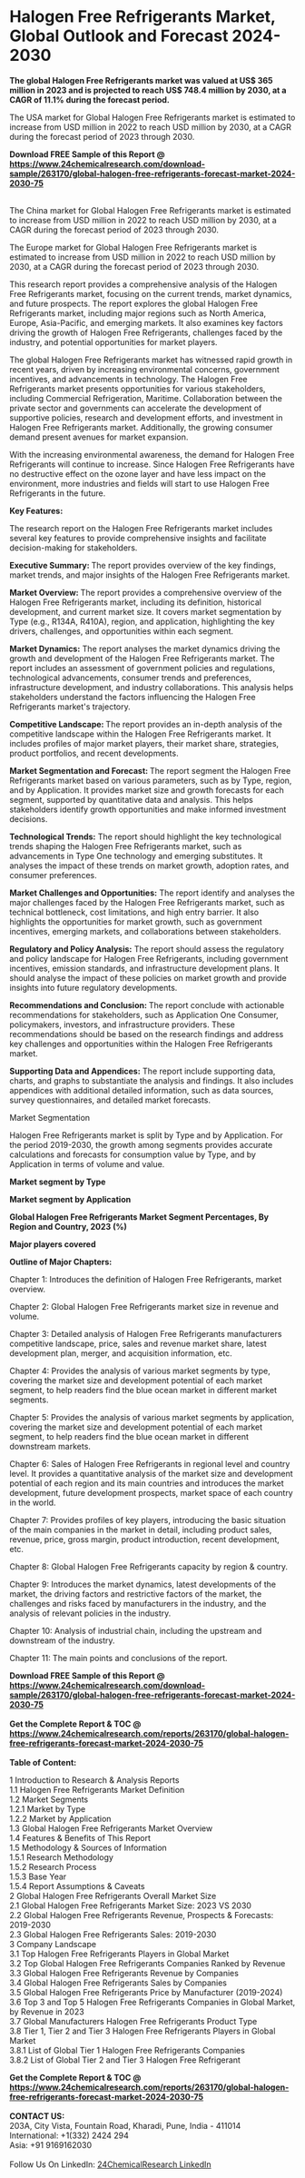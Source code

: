 <h1>Halogen Free Refrigerants Market, Global Outlook and Forecast 2024-2030</h1><p><strong>The global Halogen Free Refrigerants market was valued at US$ 365 million in 2023 and is projected to reach US$ 748.4 million by 2030, at a CAGR of 11.1% during the forecast period.</strong></p><p>
</p><p>The USA market for Global Halogen Free Refrigerants market is estimated to increase from USD million in 2022 to reach USD million by 2030, at a CAGR during the forecast period of 2023 through 2030.</p><div><b>Download FREE Sample of this Report @ 
            <a href="https://www.24chemicalresearch.com/download-sample/263170/global-halogen-free-refrigerants-forecast-market-2024-2030-75">
            https://www.24chemicalresearch.com/download-sample/263170/global-halogen-free-refrigerants-forecast-market-2024-2030-75</a></b></div><br><p>
</p><p>The China market for Global Halogen Free Refrigerants market is estimated to increase from USD million in 2022 to reach USD million by 2030, at a CAGR during the forecast period of 2023 through 2030.</p><p>
</p><p>The Europe market for Global Halogen Free Refrigerants market is estimated to increase from USD million in 2022 to reach USD million by 2030, at a CAGR during the forecast period of 2023 through 2030.</p><p>
</p><p>This research report provides a comprehensive analysis of the Halogen Free Refrigerants market, focusing on the current trends, market dynamics, and future prospects. The report explores the global Halogen Free Refrigerants market, including major regions such as North America, Europe, Asia-Pacific, and emerging markets. It also examines key factors driving the growth of Halogen Free Refrigerants, challenges faced by the industry, and potential opportunities for market players.</p><p>
The global Halogen Free Refrigerants market has witnessed rapid growth in recent years, driven by increasing environmental concerns, government incentives, and advancements in technology. The Halogen Free Refrigerants market presents opportunities for various stakeholders, including Commercial Refrigeration, Maritime. Collaboration between the private sector and governments can accelerate the development of supportive policies, research and development efforts, and investment in Halogen Free Refrigerants market. Additionally, the growing consumer demand present avenues for market expansion.</p><p>
With the increasing environmental awareness, the demand for Halogen Free Refrigerants will continue to increase. Since Halogen Free Refrigerants have no destructive effect on the ozone layer and have less impact on the environment, more industries and fields will start to use Halogen Free Refrigerants in the future.</p><p>
<strong>Key Features:</strong></p><p>
The research report on the Halogen Free Refrigerants market includes several key features to provide comprehensive insights and facilitate decision-making for stakeholders.</p><p>
<strong>Executive Summary: </strong>The report provides overview of the key findings, market trends, and major insights of the Halogen Free Refrigerants market.</p><p>
<strong>Market Overview: </strong>The report provides a comprehensive overview of the Halogen Free Refrigerants market, including its definition, historical development, and current market size. It covers market segmentation by Type (e.g., R134A, R410A), region, and application, highlighting the key drivers, challenges, and opportunities within each segment.</p><p>
<strong>Market Dynamics:</strong> The report analyses the market dynamics driving the growth and development of the Halogen Free Refrigerants market. The report includes an assessment of government policies and regulations, technological advancements, consumer trends and preferences, infrastructure development, and industry collaborations. This analysis helps stakeholders understand the factors influencing the Halogen Free Refrigerants market's trajectory.</p><p>
<strong>Competitive Landscape: </strong>The report provides an in-depth analysis of the competitive landscape within the Halogen Free Refrigerants market. It includes profiles of major market players, their market share, strategies, product portfolios, and recent developments.</p><p>
<strong>Market Segmentation and Forecast: </strong>The report segment the Halogen Free Refrigerants market based on various parameters, such as by Type, region, and by Application. It provides market size and growth forecasts for each segment, supported by quantitative data and analysis. This helps stakeholders identify growth opportunities and make informed investment decisions.</p><p>
<strong>Technological Trends:</strong> The report should highlight the key technological trends shaping the Halogen Free Refrigerants market, such as advancements in Type One technology and emerging substitutes. It analyses the impact of these trends on market growth, adoption rates, and consumer preferences.</p><p>
<strong>Market Challenges and Opportunities:</strong> The report identify and analyses the major challenges faced by the Halogen Free Refrigerants market, such as technical bottleneck, cost limitations, and high entry barrier. It also highlights the opportunities for market growth, such as government incentives, emerging markets, and collaborations between stakeholders.</p><p>
<strong>Regulatory and Policy Analysis:</strong> The report should assess the regulatory and policy landscape for Halogen Free Refrigerants, including government incentives, emission standards, and infrastructure development plans. It should analyse the impact of these policies on market growth and provide insights into future regulatory developments.</p><p>
<strong>Recommendations and Conclusion: </strong>The report conclude with actionable recommendations for stakeholders, such as Application One Consumer, policymakers, investors, and infrastructure providers. These recommendations should be based on the research findings and address key challenges and opportunities within the Halogen Free Refrigerants market.</p><p>
<strong>Supporting Data and Appendices:</strong> The report include supporting data, charts, and graphs to substantiate the analysis and findings. It also includes appendices with additional detailed information, such as data sources, survey questionnaires, and detailed market forecasts.</p><p>
Market Segmentation</p><p>
Halogen Free Refrigerants market is split by Type and by Application. For the period 2019-2030, the growth among segments provides accurate calculations and forecasts for consumption value by Type, and by Application in terms of volume and value.</p><p>
<strong>Market segment by Type</strong></p><p>
</p><p>
</p><p><strong>Market segment by Application</strong></p><p>
</p><p>
</p><p><strong>Global Halogen Free Refrigerants Market Segment Percentages, By Region and Country, 2023 (%)</strong></p><p>
</p><p>
</p><p></p><p>
</p><p><strong>Major players covered</strong></p><p>
</p><p>
</p><p><strong>Outline of Major Chapters:</strong></p><p>
Chapter 1: Introduces the definition of Halogen Free Refrigerants, market overview.</p><p>
Chapter 2: Global Halogen Free Refrigerants market size in revenue and volume.</p><p>
Chapter 3: Detailed analysis of Halogen Free Refrigerants manufacturers competitive landscape, price, sales and revenue market share, latest development plan, merger, and acquisition information, etc.</p><p>
Chapter 4: Provides the analysis of various market segments by type, covering the market size and development potential of each market segment, to help readers find the blue ocean market in different market segments.</p><p>
Chapter 5: Provides the analysis of various market segments by application, covering the market size and development potential of each market segment, to help readers find the blue ocean market in different downstream markets.</p><p>
Chapter 6: Sales of Halogen Free Refrigerants in regional level and country level. It provides a quantitative analysis of the market size and development potential of each region and its main countries and introduces the market development, future development prospects, market space of each country in the world.</p><p>
Chapter 7: Provides profiles of key players, introducing the basic situation of the main companies in the market in detail, including product sales, revenue, price, gross margin, product introduction, recent development, etc.</p><p>
Chapter 8: Global Halogen Free Refrigerants capacity by region &amp; country.</p><p>
Chapter 9: Introduces the market dynamics, latest developments of the market, the driving factors and restrictive factors of the market, the challenges and risks faced by manufacturers in the industry, and the analysis of relevant policies in the industry.</p><p>
Chapter 10: Analysis of industrial chain, including the upstream and downstream of the industry.</p><p>
Chapter 11: The main points and conclusions of the report.</p><div><b>Download FREE Sample of this Report @ 
            <a href="https://www.24chemicalresearch.com/download-sample/263170/global-halogen-free-refrigerants-forecast-market-2024-2030-75">
            https://www.24chemicalresearch.com/download-sample/263170/global-halogen-free-refrigerants-forecast-market-2024-2030-75</a></b></div><br><div><b>Get the Complete Report & TOC @ 
            <a href="https://www.24chemicalresearch.com/reports/263170/global-halogen-free-refrigerants-forecast-market-2024-2030-75">
            https://www.24chemicalresearch.com/reports/263170/global-halogen-free-refrigerants-forecast-market-2024-2030-75</a></b></div><br>
            <b>Table of Content:</b><p>1 Introduction to Research & Analysis Reports<br />
    1.1 Halogen Free Refrigerants Market Definition<br />
    1.2 Market Segments<br />
        1.2.1 Market by Type<br />
        1.2.2 Market by Application<br />
    1.3 Global Halogen Free Refrigerants Market Overview<br />
    1.4 Features & Benefits of This Report<br />
    1.5 Methodology & Sources of Information<br />
        1.5.1 Research Methodology<br />
        1.5.2 Research Process<br />
        1.5.3 Base Year<br />
        1.5.4 Report Assumptions & Caveats<br />
2 Global Halogen Free Refrigerants Overall Market Size<br />
    2.1 Global Halogen Free Refrigerants Market Size: 2023 VS 2030<br />
    2.2 Global Halogen Free Refrigerants Revenue, Prospects & Forecasts: 2019-2030<br />
    2.3 Global Halogen Free Refrigerants Sales: 2019-2030<br />
3 Company Landscape<br />
    3.1 Top Halogen Free Refrigerants Players in Global Market<br />
    3.2 Top Global Halogen Free Refrigerants Companies Ranked by Revenue<br />
    3.3 Global Halogen Free Refrigerants Revenue by Companies<br />
    3.4 Global Halogen Free Refrigerants Sales by Companies<br />
    3.5 Global Halogen Free Refrigerants Price by Manufacturer (2019-2024)<br />
    3.6 Top 3 and Top 5 Halogen Free Refrigerants Companies in Global Market, by Revenue in 2023<br />
    3.7 Global Manufacturers Halogen Free Refrigerants Product Type<br />
    3.8 Tier 1, Tier 2 and Tier 3 Halogen Free Refrigerants Players in Global Market<br />
        3.8.1 List of Global Tier 1 Halogen Free Refrigerants Companies<br />
        3.8.2 List of Global Tier 2 and Tier 3 Halogen Free Refrigerant</p><div><b>Get the Complete Report & TOC @ 
            <a href="https://www.24chemicalresearch.com/reports/263170/global-halogen-free-refrigerants-forecast-market-2024-2030-75">
            https://www.24chemicalresearch.com/reports/263170/global-halogen-free-refrigerants-forecast-market-2024-2030-75</a></b></div><br><b>CONTACT US:</b><br>
            203A, City Vista, Fountain Road, Kharadi, Pune, India - 411014<br>
            International: +1(332) 2424 294<br>
            Asia: +91 9169162030 <br><br>
            Follow Us On LinkedIn: <a href="https://www.linkedin.com/company/24chemicalresearch/">24ChemicalResearch LinkedIn</a>